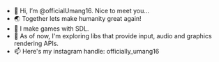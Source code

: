 - 👋 Hi, I’m @officialUmang16. Nice to meet you...
- 🌏 Together lets make humanity great again!
- 👀 I make games with SDL.
- 🌱 As of now, I'm exploring libs that provide input, audio and graphics rendering APIs.
- 📫 Here's my instagram handle: officially_umang16
<!---
officialUmang16/officialUmang16 is a ✨ special ✨ repository because its `README.md` (this file) appears on your GitHub profile.
You can click the Preview link to take a look at your changes.
--->
